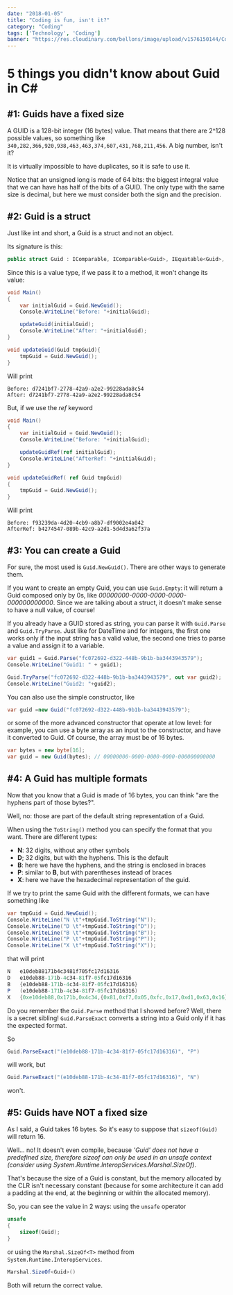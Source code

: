 ```yaml
---
date: "2018-01-05"
title: "Coding is fun, isn't it?"
category: "Coding"
tags: ['Technology', 'Coding']
banner: "https://res.cloudinary.com/bellons/image/upload/v1576150144/Code4IT/TCPPING/cover_tcpping.jpg"
---
```

# 5 things you didn't know about Guid in C#

## #1: Guids have a fixed size
A GUID is a 128-bit integer (16 bytes) value. That means that there are 2^128 possible values, so something like `340,282,366,920,938,463,463,374,607,431,768,211,456`. A big number, isn't it?

It is virtually impossible to have duplicates, so it is safe to use it.

Notice that an unsigned long is made of 64 bits: the biggest integral value that we can have has half of the bits of a GUID. The only type with the same size is decimal, but here we must consider both the sign and the precision.

## #2: Guid is a struct
Just like int and short, a Guid is a struct and not an object.

Its signature is this: 

```csharp
public struct Guid : IComparable, IComparable<Guid>, IEquatable<Guid>, IFormattable
```

Since this is a value type, if we pass it to a method, it won't change its value:
```csharp
void Main()
{
    var initialGuid = Guid.NewGuid();
    Console.WriteLine("Before: "+initialGuid);

    updateGuid(initialGuid);
    Console.WriteLine("After: "+initialGuid);
}

void updateGuid(Guid tmpGuid){
	tmpGuid = Guid.NewGuid();
}
```
Will print
```
Before: d7241bf7-2778-42a9-a2e2-99228ada8c54
After: d7241bf7-2778-42a9-a2e2-99228ada8c54
```

But, if we use the _ref_ keyword


```csharp
void Main()
{
    var initialGuid = Guid.NewGuid();
    Console.WriteLine("Before: "+initialGuid);

    updateGuidRef(ref initialGuid);
    Console.WriteLine("AfterRef: "+initialGuid);
}

void updateGuidRef( ref Guid tmpGuid)
{
	tmpGuid = Guid.NewGuid();
}
```
Will print
```
Before: f93239da-4d20-4cb9-a8b7-df9002e4a042
AfterRef: b4274547-089b-42c9-a2d1-5d4d3a62f37a
```

## #3: You can create a Guid

For sure, the most used is `Guid.NewGuid()`. There are other ways to generate them.

If you want to create an empty Guid, you can use `Guid.Empty`: it will return a Guid composed only by 0s, like _00000000-0000-0000-0000-000000000000_. Since we are talking about a struct, it doesn't make sense to have a null value, of course!

If you already have a GUID stored as string, you can parse it with `Guid.Parse` and `Guid.TryParse`. Just like for DateTime and for integers, the first one works only if the input string has a valid value, the second one tries to parse a value and assign it to a variable.

```csharp
var guid1 = Guid.Parse("fc072692-d322-448b-9b1b-ba3443943579");
Console.WriteLine("Guid1: " + guid1);

Guid.TryParse("fc072692-d322-448b-9b1b-ba3443943579", out var guid2);
Console.WriteLine("Guid2: "+guid2);
```

You can also use the simple constructor, like
```csharp
var guid =new Guid("fc072692-d322-448b-9b1b-ba3443943579");
```

or some of the more advanced constructor that operate at low level: for example, you can use a byte array as an input to the constructor, and have it converted to Guid.
Of course, the array must be of 16 bytes.

```csharp
var bytes = new byte[16];
var guid = new Guid(bytes); // 00000000-0000-0000-0000-000000000000
```

## #4: A Guid has multiple formats

Now that you know that a Guid is made of 16 bytes, you can think "are the hyphens part of those bytes?".

Well, no: those are part of the default string representation of a Guid. 

When using the `ToString()` method you can specify the format that you want. There are different types:

* __N__: 32 digits, without any other symbols
* __D__; 32 digits, but with the hyphens. This is the default
* __B__: here we have the hyphens, and the string is enclosed in braces
* __P__: similar to __B__, but with parentheses instead of braces
* __X__: here we have the hexadecimal representation of the guid.

If we try to print the same Guid with the different formats, we can have something like

```csharp
var tmpGuid = Guid.NewGuid();
Console.WriteLine("N \t"+tmpGuid.ToString("N"));
Console.WriteLine("D \t"+tmpGuid.ToString("D"));
Console.WriteLine("B \t"+tmpGuid.ToString("B"));
Console.WriteLine("P \t"+tmpGuid.ToString("P"));
Console.WriteLine("X \t"+tmpGuid.ToString("X"));
```
that will print


```csharp
N   e10deb88171b4c3481f705fc17d16316
D   e10deb88-171b-4c34-81f7-05fc17d16316
B   {e10deb88-171b-4c34-81f7-05fc17d16316}
P   (e10deb88-171b-4c34-81f7-05fc17d16316)
X   {0xe10deb88,0x171b,0x4c34,{0x81,0xf7,0x05,0xfc,0x17,0xd1,0x63,0x16}}
```

Do you remember the `Guid.Parse` method that I showed before? Well, there is a secret sibling! `Guid.ParseExact` converts a string into a Guid only if it has the expected format.

So 

```csharp
Guid.ParseExact("(e10deb88-171b-4c34-81f7-05fc17d16316)", "P")
``` 
will work, but

```csharp
Guid.ParseExact("(e10deb88-171b-4c34-81f7-05fc17d16316)", "N")
``` 
won't.


## #5: Guids have NOT a fixed size

As I said, a Guid takes 16 bytes. So it's easy to suppose that `sizeof(Guid)` will return 16.

Well... no! It doesn't even compile, because _'Guid' does not have a predefined size, therefore sizeof can only be used in an unsafe context (consider using System.Runtime.InteropServices.Marshal.SizeOf)_.

That's because the size of a Guid is constant, but the memory allocated by the CLR isn't necessary constant (because for some architecture it can add a padding at the end, at the beginning or within the allocated memory).

So, you can see the value in 2 ways:
using the `unsafe` operator

```csharp
unsafe
{
    sizeof(Guid);
}
```

or using the `Marshal.SizeOf<T>` method from `System.Runtime.InteropServices`.

```csharp
Marshal.SizeOf<Guid>()
```

Both will return the correct value.